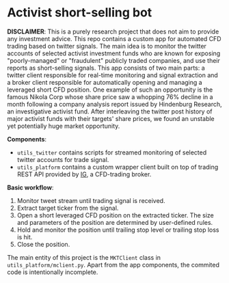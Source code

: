 # Activist short-selling bot
**DISCLAIMER**:  This is a purely research project that does not aim to provide any investment advice.
This repo contains a custom app for automated CFD trading based on twitter signals. The main idea is to monitor the twitter accounts of selected activist investment funds who are known for exposing "poorly-managed" or "fraudulent" publicly traded companies, and use their reports as short-selling signals. This app consists of two main parts: a twitter client responsible for real-time monitoring and signal extraction and a broker client responsible for automatically opening and managing a leveraged short CFD position. One example of such an opportunity is the famous Nikola Corp whose share price saw a whopping 76% decline in a month following a company analysis report issued by Hindenburg Research, an investigative activist fund. After interleaving the twitter post history of major activist funds with their targets' share prices, we found an unstable yet potentially huge market opportunity.

**Components**:
- `utils_twitter` contains scripts for streamed monitoring of selected twitter accounts for trade signal.
- `utils_platform` contains a custom wrapper client built on top of trading REST API provided by [IG](www.ig.com), a CFD-trading broker.

**Basic workflow**:
1. Monitor tweet stream until trading signal is received.
2. Extract target ticker from the signal.
3. Open a short leveraged CFD position on the extracted ticker. The size and parameters of the position are determined by user-defined rules.
4. Hold and monitor the position until trailing stop level or trailing stop loss is hit.
5. Close the position.

The main entity of this project is the `MKTClient` class in `utils_platform/mclient.py`.
Apart from the app components, the commited code is intentionally incomplete.